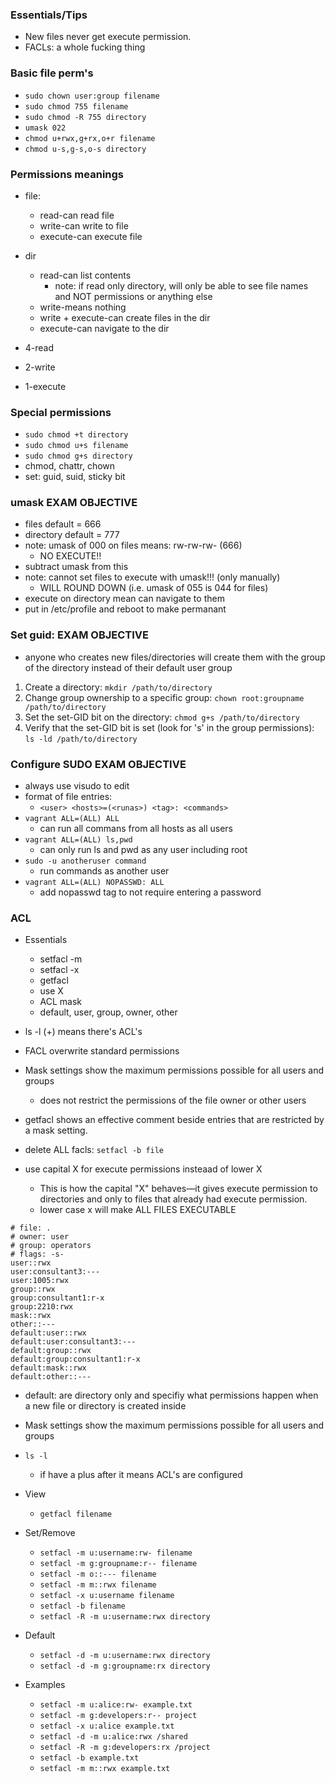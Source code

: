 ### Essentials/Tips
* New files never get execute
permission.
* FACLs: a whole fucking thing


### Basic file perm's
* `sudo chown user:group filename`
* `sudo chmod 755 filename`
* `sudo chmod -R 755 directory`
* `umask 022`
* `chmod u+rwx,g+rx,o+r filename`
* `chmod u-s,g-s,o-s directory`


### Permissions meanings
* file:
    * read-can read file
    * write-can write to file
    * execute-can execute file
* dir
    * read-can list contents
        * note: if read only directory, will only be able to see file names and NOT permissions or anything else
    * write-means nothing
    * write + execute-can create files in the dir
    * execute-can navigate to the dir

* 4-read
* 2-write
* 1-execute

### Special permissions
* `sudo chmod +t directory`
* `sudo chmod u+s filename`
* `sudo chmod g+s directory`
* chmod, chattr, chown
* set: guid, suid, sticky bit



### umask EXAM OBJECTIVE
* files default = 666
* directory default = 777
* note: umask of 000 on files means: rw-rw-rw- (666)
    * NO EXECUTE!!
* subtract umask from this
* note: cannot set files to execute with umask!!! (only manually)
    * WILL ROUND DOWN (i.e. umask of 055 is 044 for files)
* execute on directory mean can navigate to them
* put in /etc/profile and reboot to make permanant



### Set guid: EXAM OBJECTIVE
* anyone who creates new files/directories will create them with the group of the directory instead of their default user group
1. Create a directory: `mkdir /path/to/directory`
2. Change group ownership to a specific group: `chown root:groupname /path/to/directory`
3. Set the set-GID bit on the directory: `chmod g+s /path/to/directory`
4. Verify that the set-GID bit is set (look for 's' in the group permissions): `ls -ld /path/to/directory`


### Configure SUDO EXAM OBJECTIVE
* always use visudo to edit
* format of file entries:
    * `<user> <hosts>=(<runas>) <tag>: <commands>`
* `vagrant ALL=(ALL) ALL`
    * can run all commans from all hosts as all users
* `vagrant ALL=(ALL) ls,pwd`
    * can only run ls and pwd as any user including root
* `sudo -u anotheruser command`
    * run commands as another user
* `vagrant ALL=(ALL) NOPASSWD: ALL`
    * add nopasswd tag to not require entering a password


### ACL

* Essentials
    * setfacl -m 
    * setfacl -x
    * getfacl
    * use X
    * ACL mask
    * default, user, group, owner, other




* ls -l (+) means there's ACL's
* FACL overwrite standard permissions
* Mask settings show the maximum permissions possible for all users and groups
    * does not restrict the permissions of the file owner or other users
* getfacl shows an effective comment beside entries that are restricted by a mask setting.
* delete ALL facls: `setfacl -b file`
* use capital X for execute permissions insteaad of lower X
    * This is how the capital "X" behaves—it gives execute permission to directories and only to files that already had execute permission.
    * lower case x will make ALL FILES EXECUTABLE

```
# file: .
# owner: user
# group: operators
# flags: -s-
user::rwx
user:consultant3:---
user:1005:rwx
group::rwx
group:consultant1:r-x
group:2210:rwx
mask::rwx
other::---
default:user::rwx
default:user:consultant3:---
default:group::rwx
default:group:consultant1:r-x
default:mask::rwx
default:other::---
```
* default: are directory only and specifiy what permissions happen when a new file or directory is created inside
* Mask settings show the maximum permissions possible for all users and groups


* `ls -l`
    * if have a plus after it means ACL's are configured
    
* View
    * `getfacl filename`
* Set/Remove
    * `setfacl -m u:username:rw- filename`
    * `setfacl -m g:groupname:r-- filename`
    * `setfacl -m o::--- filename`
    * `setfacl -m m::rwx filename`
    * `setfacl -x u:username filename`
    * `setfacl -b filename`
    * `setfacl -R -m u:username:rwx directory`
* Default
    * `setfacl -d -m u:username:rwx directory`
    * `setfacl -d -m g:groupname:rx directory`
* Examples
    * `setfacl -m u:alice:rw- example.txt`
    * `setfacl -m g:developers:r-- project`
    * `setfacl -x u:alice example.txt`
    * `setfacl -d -m u:alice:rwx /shared`
    * `setfacl -R -m g:developers:rx /project`
    * `setfacl -b example.txt`
    * `setfacl -m m::rwx example.txt`



